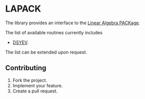 # LAPACK

The library provides an interface to the [Linear Algebra PACKage][1].

The list of available routines currently includes

* [DSYEV](http://www.netlib.org/lapack/explore-html/dd/d4c/dsyev_8f.html).

The list can be extended upon request.

## Contributing

1. Fork the project.
2. Implement your feature.
3. Create a pull request.

[1]: http://www.netlib.org/lapack/
